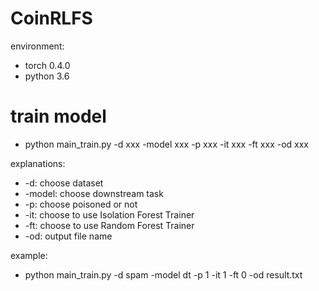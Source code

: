 # CoinRLFS

environment:

* torch 0.4.0
* python 3.6

# train model

* python main_train.py -d xxx -model xxx -p xxx -it xxx -ft xxx -od xxx


explanations:

* -d: choose dataset
* -model: choose downstream task
* -p: choose poisoned or not
* -it: choose to use Isolation Forest Trainer
* -ft: choose to use Random Forest Trainer
* -od: output file name

example:

* python main_train.py -d spam -model dt -p 1 -it 1 -ft 0 -od result.txt
